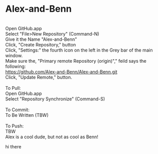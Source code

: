 Alex-and-Benn
=============
<br>Open GitHub.app
<br>Select "File>New Repository" (Command-N)
<br>Give it the Name "Alex-and-Benn"
<br>Click, "Create Repository," button
<br>Click, "Settings:" the fourth icon on the left in the Grey bar of the main window.
<br>Make sure the, "Primary remote Repository (origin)"," feild says the following:
<br>    https://github.com/Alex-and-Benn/Alex-and-Benn.git
<br>Click, "Update Remote," button.
<br>
<br>To Pull:
<br>Open GitHub.app
<br>Select "Repository Synchronize" (Command-S)
<br>
<br>To Commit:
<br>To Be Written (TBW)
<br>
<br>To Push:
<br>TBW
<br>Alex is a cool dude, but not as cool as Benn!

hi there